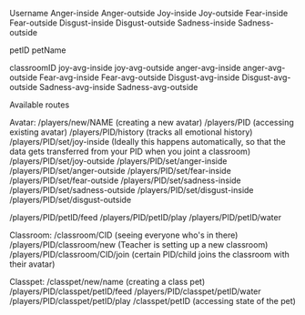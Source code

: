 Username
Anger-inside
Anger-outside
Joy-inside
Joy-outside
Fear-inside
Fear-outside
Disgust-inside
Disgust-outside
Sadness-inside
Sadness-outside

petID
petName

classroomID
joy-avg-inside
joy-avg-outside
anger-avg-inside
anger-avg-outside
Fear-avg-inside
Fear-avg-outside
Disgust-avg-inside
Disgust-avg-outside
Sadness-avg-inside
Sadness-avg-outside

Available routes

Avatar:
/players/new/NAME (creating a new avatar)
/players/PID (accessing existing avatar)
/players/PID/history (tracks all emotional history)
/players/PID/set/joy-inside (Ideally this happens automatically, so that the data gets transferred from your PID when you joint a classroom)
/players/PID/set/joy-outside 
/players/PID/set/anger-inside 
/players/PID/set/anger-outside 
/players/PID/set/fear-inside 
/players/PID/set/fear-outside 
/players/PID/set/sadness-inside 
/players/PID/set/sadness-outside 
/players/PID/set/disgust-inside 
/players/PID/set/disgust-outside 

/players/PID/petID/feed
/players/PID/petID/play
/players/PID/petID/water

Classroom:
/classroom/CID (seeing everyone who's in there)
/players/PID/classroom/new (Teacher is setting up a new classroom)
/players/PID/classroom/CID/join (certain PID/child joins the classroom with their avatar)

Classpet:
/classpet/new/name (creating a class pet)
/players/PID/classpet/petID/feed
/players/PID/classpet/petID/water
/players/PID/classpet/petID/play
/classpet/petID (accessing state of the pet)

